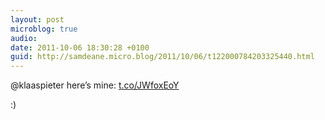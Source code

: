 ```yaml
---
layout: post
microblog: true
audio: 
date: 2011-10-06 18:30:28 +0100
guid: http://samdeane.micro.blog/2011/10/06/t122000784203325440.html
---
```

@klaaspieter here’s mine: [t.co/JWfoxEoY](http://t.co/JWfoxEoY)

:)
